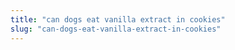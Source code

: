 ```yaml
---
title: "can dogs eat vanilla extract in cookies"
slug: "can-dogs-eat-vanilla-extract-in-cookies"
---
```


